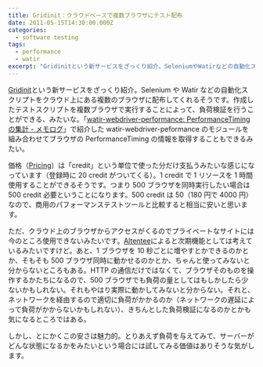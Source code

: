```yaml
---
title: Gridinit：クラウドベースで複数ブラウザにテスト配布
date: 2011-05-15T14:30:00.000Z
categories:
  - software testing
tags:
  - performance
  - watir
excerpt: "Gridinitという新サービスをざっくり紹介。SeleniumやWatirなどの自動化スクリプトをクラウド上にある複数のブラウザに配布してくれるそうです。作成したテストスクリプトを複数ブラウザで実行することによって、負荷検証を行うことができる、みたいな。「watir-webdriver-performance: PerformanceTimingの集計 - メモログ」で紹介したwatir-webdriver-peformanceのモジュールを組み合わせてブラウザのPerformanceTimingの情報を取得することもできるみたい。"
---
```


[Gridinit](http://gridinit.com/)という新サービスをざっくり紹介。Selenium や Watir などの自動化スクリプトをクラウド上にある複数のブラウザに配布してくれるそうです。作成したテストスクリプトを複数ブラウザで実行することによって、負荷検証を行うことができる、みたいな。「[watir-webdriver-performance: PerformanceTiming の集計 - メモログ](/2011/04/watir-webdriver-performance/)」で紹介した watir-webdriver-peformance のモジュールを組み合わせてブラウザの PerformanceTiming の情報を取得することもできるみたい。

価格（[Pricing](http://gridinit.com/public/pricing)）は「credit」という単位で使った分だけ支払うみたいな感じになっています（登録時に 20 credit がついてくる）。1 credit で 1 リソースを 1 時間使用することができるそうです。つまり 500 ブラウザを同時実行したい場合は 500 credit 必要ということになります。500 credit は 50$（1$80 円で 4000 円）なので、商用のパフォーマンステストツールと比較すると相当に安いと思います。

ただ、クラウド上のブラウザからアクセスがくるのでプライベートなサイトには今のところ使用できないみたいです。[Altentee](http://altentee.com/blogs/2011/gridinit-beta-released/)によると次期機能としては考えているみたいですけど。あと、1 ブラウザを 10 秒ごとに増やすとかできるのかとか、そもそも 500 ブラウザ同時に動かせるのかとか、ちゃんと使ってみないと分からないところもある。HTTP の通信だけではなくて、ブラウザそのものを操作するかたちになるので、500 ブラウザでも負荷の量としてはもしかしたら少ないかもしれない。それもやはり実際に動かしてみないと分からない。それと、ネットワークを経由するので適切に負荷がかかるのか（ネットワークの遅延によって負荷がかからないかもしれない）、きちんとした負荷検証になるのかとかも気になるところではある。

しかし、とにかくこの安さは魅力的。とりあえず負荷を与えてみて、サーバーがどんな状態になるかをみたいという場合には試してみる価値はありそうな気がします。

